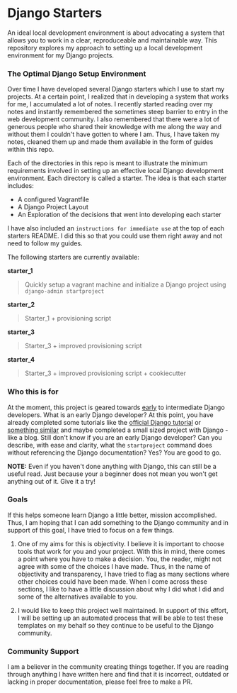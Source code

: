 # Django Starters

An ideal local development environment is about advocating a system that allows you to work in a clear, reproduceable and maintainable way.  This repository explores my approach to setting up a local development environment for my Django projects. 

### The Optimal Django Setup Environment

Over time I have developed several Django starters which I use to start my projects.  At a certain point, I realized that in developing a system that works for me, I accumulated a lot of notes.  I recently started reading over my notes and instantly remembered the sometimes steep barrier to entry in the web development community.  I also remembered that there were a lot of generous people who shared their knowledge with me along the way and without them I couldn't have gotten to where I am.  Thus, I have taken my notes, cleaned them up and made them available in the form of guides within this repo.

Each of the directories in this repo is meant to illustrate the minimum requirements involved in setting up an effective local Django development environment.  Each directory is called a starter.  The idea is that each starter includes:

* A configured Vagrantfile
* A Django Project Layout
* An Exploration of the decisions that went into developing each starter

I have also included an `instructions for immediate use` at the top of each starters README.  I did this so that you could use them right away and not need to follow my guides.

The following starters are currently available:

**starter_1**
> Quickly setup a vagrant machine and initialize a Django project using `django-admin startproject`

**starter_2**
> Starter_1 + provisioning script

**starter_3**
> Starter_3 + improved provisioning script

**starter_4**
> Starter_3 + improved provisioning script + cookiecutter


### Who this is for

At the moment, this project is geared towards <a href="http://zedshaw.com/2015/06/16/early-vs-beginning-coders/" target="_blank">early</a> to intermediate Django developers.  What is an early Django developer? At this point, you have already completed some tutorials like the <a href="https://docs.djangoproject.com/en/1.9/intro/tutorial01/" target="_blank">official Django tutorial</a> or <a href="http://tutorial.djangogirls.org/en/index.html" target="_blank">something similar</a> and maybe completed a small sized project with Django - like a blog.  Still don't know if you are an early Django developer?  Can you describe, with ease and clarity, what the `startproject` command does without referencing the Django documentation?  Yes?  You are good to go.

**NOTE:** Even if you haven't done anything with Django, this can still be a useful read.  Just because your a beginner does not mean you won't get anything out of it.  Give it a try!

### Goals

If this helps someone learn Django a little better, mission accomplished.  Thus, I am hoping that I can add something to the Django community and in support of this goal, I have tried to focus on a few things.

1.  One of my aims for this is objectivity.  I believe it is important to choose tools that work for you and your project.  With this in mind, there comes a point where you have to make a decision.  You, the reader, might not agree with some of the choices I have made.  Thus, in the name of objectivity and transparency, I have tried to flag as many sections where other choices could have been made.  When I come across these sections, I like to have a little discussion about why I did what I did and some of the alternatives available to you.

2.  I would like to keep this project well maintained.  In support of this effort, I will be setting up an automated process that will be able to test these templates on my behalf so they continue to be useful to the Django community.    

### Community Support

I am a believer in the community creating things together.  If you are reading through anything I have written here and find that it is incorrect, outdated or lacking in proper documentation, please feel free to make a PR.





